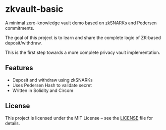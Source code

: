 # zkvault-basic

A minimal zero-knowledge vault demo based on zkSNARKs and Pedersen commitments.

The goal of this project is to learn and share the complete logic of ZK-based deposit/withdraw.

This is the first step towards a more complete privacy vault implementation.

## Features

- Deposit and withdraw using zkSNARKs
- Uses Pedersen Hash to validate secret
- Written in Solidity and Circom

## License

This project is licensed under the MIT License – see the [LICENSE](LICENSE) file for details.
